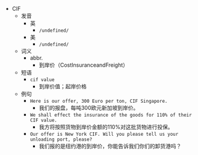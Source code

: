 - CIF
  - 发音
    - 英
      - `/undefined/`
    - 美
      - `/undefined/`
  - 词义
    - abbr.
      - 到岸价（CostInsuranceandFreight）
  - 短语
    - `cif value`
      - 到岸价值；起岸价格 
  - 例句
    - `Here is our offer, 300 Euro per ton, CIF Singapore.`
      - 我们的报盘，每吨300欧元新加坡到岸价。
    - `We shall effect the insurance of the goods for 110% of their CIF value.`
      - 我方将按照货物到岸价金额的110%对这批货物进行投保。
    - `Our offer is New York CIF. Will you please tell us your unloading port, please?`
      - 我们报的是纽约港的到岸价，你能告诉我们你们的卸货港吗？

